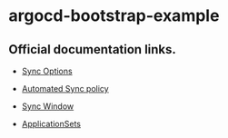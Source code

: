 # argocd-bootstrap-example

## Official documentation links.

- [Sync Options](https://argo-cd.readthedocs.io/en/stable/user-guide/sync-options/)

- [Automated Sync policy](https://argo-cd.readthedocs.io/en/stable/user-guide/auto_sync/)

- [Sync Window](https://argo-cd.readthedocs.io/en/stable/user-guide/sync_windows/)

- [ApplicationSets](https://argocd-applicationset.readthedocs.io/en/stable/)
